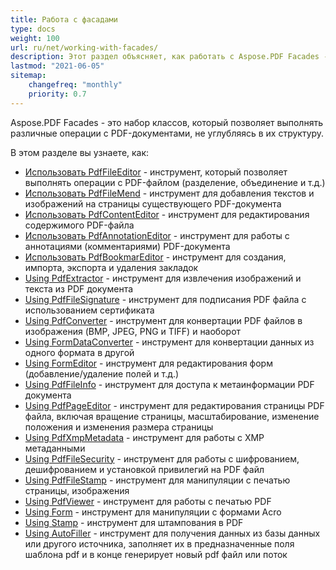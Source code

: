 ```yaml
---
title: Работа с фасадами
type: docs
weight: 100
url: ru/net/working-with-facades/
description: Этот раздел объясняет, как работать с Aspose.PDF Facades - набором инструментов для популярных операций с PDF.
lastmod: "2021-06-05"
sitemap:
    changefreq: "monthly"
    priority: 0.7
---
```


Aspose.PDF Facades - это набор классов, который позволяет выполнять различные операции с PDF-документами, не углубляясь в их структуру.

В этом разделе вы узнаете, как:

- [Использовать PdfFileEditor](/pdf/net/pdffileeditor-class/) - инструмент, который позволяет выполнять операции с PDF-файлом (разделение, объединение и т.д.)
- [Использовать PdfFileMend](/pdf/net/pdffilemend-class/) - инструмент для добавления текстов и изображений на страницы существующего PDF-документа
- [Использовать PdfContentEditor](/pdf/net/pdfcontenteditor-class/) - инструмент для редактирования содержимого PDF-файла
- [Использовать PdfAnnotationEditor](/pdf/net/pdfannotationeditor-class/) - инструмент для работы с аннотациями (комментариями) PDF-документа
- [Использовать PdfBookmarEditor](/pdf/net/working-with-bookmarks-facades/) - инструмент для создания, импорта, экспорта и удаления закладок
- [Using PdfExtractor](/pdf/net/pdfextractor-class/)  - инструмент для извлечения изображений и текста из PDF документа
- [Using PdfFileSignature](/pdf/net/pdffilesignature-class/) - инструмент для подписания PDF файла с использованием сертификата
- [Using PdfConverter](/pdf/net/pdfconverter-class/) - инструмент для конвертации PDF файлов в изображения (BMP, JPEG, PNG и TIFF) и наоборот
- [Using FormDataConverter](/pdf/net/formdataconverter-class/) - инструмент для конвертации данных из одного формата в другой
- [Using FormEditor](/pdf/net/formeditor-class/) - инструмент для редактирования форм (добавление/удаление полей и т.д.)
- [Using PdfFileInfo](/pdf/net/pdffileinfo-class/) - инструмент для доступа к метаинформации PDF документа
- [Using PdfPageEditor](/pdf/net/pdfpageeditor-class/) - инструмент для редактирования страницы PDF файла, включая вращение страницы, масштабирование, изменение положения и изменения размера страницы
- [Using PdfXmpMetadata](/pdf/net/pdfxmpmetadata-class/) - инструмент для работы с XMP метаданными
- [Using PdfFileSecurity](/pdf/net/pdffilesecurity-class/) - инструмент для работы с шифрованием, дешифрованием и установкой привилегий на PDF файл
- [Using PdfFileStamp](/pdf/net/pdffilestamp-class/) - инструмент для манипуляции с печатью страницы, изображения
- [Using PdfViewer](/pdf/net/pdfviewer-class/) - инструмент для работы с печатью PDF
- [Using Form](/pdf/net/form-class/) - инструмент для манипуляции с формами Acro
- [Using Stamp](/pdf/net/stamp-class/) - инструмент для штампования в PDF
- [Using AutoFiller](/pdf/net/autofiller-class/) - инструмент для получения данных из базы данных или другого источника, заполняет их в предназначенные поля шаблона pdf и в конце генерирует новый pdf файл или поток